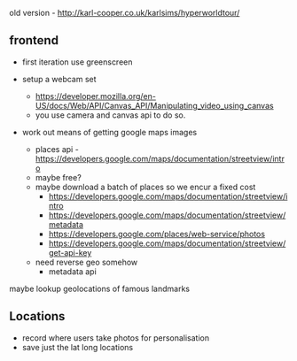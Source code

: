 
old version - http://karl-cooper.co.uk/karlsims/hyperworldtour/

## frontend
* first iteration use greenscreen
* setup a webcam set
    - https://developer.mozilla.org/en-US/docs/Web/API/Canvas_API/Manipulating_video_using_canvas
    - you use camera and canvas api to do so.

* work out means of getting google maps images
    - places api - https://developers.google.com/maps/documentation/streetview/intro
    - maybe free?
    - maybe download a batch of places so we encur a fixed cost
        - https://developers.google.com/maps/documentation/streetview/intro
        - https://developers.google.com/maps/documentation/streetview/metadata
        - https://developers.google.com/places/web-service/photos
        - https://developers.google.com/maps/documentation/streetview/get-api-key
    - need reverse geo somehow
        - metadata api

maybe lookup geolocations of famous landmarks

## Locations
* record where users take photos for personalisation
* save just the lat long locations